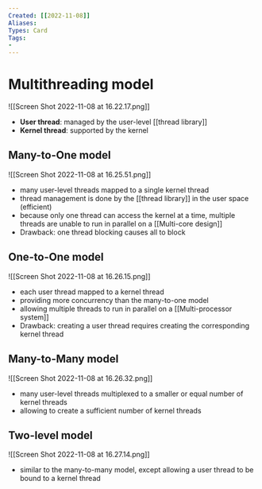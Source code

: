 ```yaml
---
Created: [[2022-11-08]]
Aliases: 
Types: Card
Tags: 
- 
---
```

# Multithreading model
![[Screen Shot 2022-11-08 at 16.22.17.png]]
- **User thread**: managed by the user-level [[thread library]]
- **Kernel thread**: supported by the kernel

## Many-to-One model
![[Screen Shot 2022-11-08 at 16.25.51.png]]
- many user-level threads mapped to a single kernel thread
- thread management is done by the [[thread library]] in the user space (efficient)
- because only one thread can access the kernel at a time, multiple threads are unable to run in parallel on a [[Multi-core design]]
- Drawback: one thread blocking causes all to block

## One-to-One model
![[Screen Shot 2022-11-08 at 16.26.15.png]]
- each user thread mapped to a kernel thread
- providing more concurrency than the many-to-one model
- allowing multiple threads to run in parallel on a [[Multi-processor system]]
- Drawback: creating a user thread requires creating the corresponding kernel thread
## Many-to-Many model
![[Screen Shot 2022-11-08 at 16.26.32.png]]
- many user-level threads multiplexed to a smaller or equal number of kernel threads
- allowing to create a sufficient number of kernel threads

## Two-level model
![[Screen Shot 2022-11-08 at 16.27.14.png]]
- similar to the many-to-many model, except allowing a user thread to be bound to a kernel thread